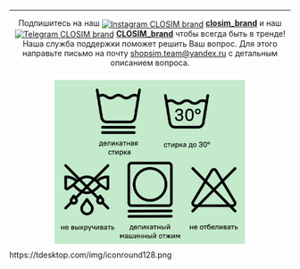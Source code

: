 ****

<p align="center">Подпишитесь на наш <a href="https://www.instagram.com/closim_brand/"> <img align="center" alt="Instagram CLOSIM brand" width="20px" src="https://upload.wikimedia.org/wikipedia/commons/thumb/e/e7/Instagram_logo_2016.svg/100px-Instagram_logo_2016.svg.png" /></a>
  <a href="https://www.instagram.com/closim_brand/"><b>closim_brand</b></a>
  и наш <a href="https://t.me/CLOSIM_brand/"> <img align="center" alt="Telegram CLOSIM brand" width="20px" src="https://tdesktop.com/img/iconround128.png" /></a> <a href="https://t.me/CLOSIM_brand/"><b>CLOSIM_brand</b></a>
  чтобы всегда быть в тренде! 
<br/>
Наша служба поддержки поможет решить Ваш вопрос. Для этого направьте письмо на почту <a href="mailto:shopsim.team@yandex.ru">shopsim.team@yandex.ru</a> с детальным описанием вопроса.
</p>

<div style="text-align:center"><img src="care.png" width="70%" height="70%"/></div>
https://tdesktop.com/img/iconround128.png
